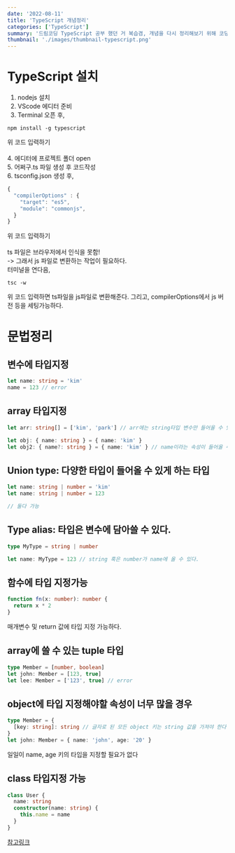 ```yaml
---
date: '2022-08-11'
title: 'TypeScript 개념정리'
categories: ['TypeScript']
summary: '드림코딩 TypeScript 공부 했던 거 복습겸, 개념을 다시 정리해보기 위해 코딩애플 TypeScript 강의를 정리해보았다.'
thumbnail: './images/thumbnail-typescript.png'
---
```


# TypeScript 설치

1. nodejs 설치
2. VScode 에디터 준비
3. Terminal 오픈 후,

```terminal
npm install -g typescript
```

위 코드 입력하기  
<br /> 4. 에디터에 프로젝트 폴더 open  
5. 어쩌구.ts 파일 생성 후 코드작성  
6. tsconfig.json 생성 후,

```js
{
  "compilerOptions" : {
    "target": "es5",
    "module": "commonjs",
  }
}
```

위 코드 입력하기  
<br/>
ts 파일은 브라우저에서 인식을 못함!  
-> 그래서 js 파일로 변환하는 작업이 필요하다.  
터미널을 연다음,

```termninal
tsc -w
```

위 코드 입력하면 ts파일을 js파일로 변환해준다.
그리고, compilerOptions에서 js 버전 등을 세팅가능하다.

# 문법정리

## 변수에 타입지정

```ts
let name: string = 'kim'
name = 123 // error
```

## array 타입지정

```ts
let arr: string[] = ['kim', 'park'] // arr에는 string타입 변수만 들어올 수 있다.

let obj: { name: string } = { name: 'kim' }
let obj2: { name?: string } = { name: 'kim' } // name이라는 속성이 들어올 수도 안 들어올 수 있다라고 의미
```

## Union type: 다양한 타입이 들어올 수 있게 하는 타입

```ts
let name: string | number = 'kim'
let name: string | number = 123

// 둘다 가능
```

## Type alias: 타입은 변수에 담아쓸 수 있다.

```ts
type MyType = string | number

let name: MyType = 123 // string 혹은 number가 name에 올 수 있다.
```

## 함수에 타입 지정가능

```ts
function fn(x: number): number {
  return x * 2
}
```

매개변수 및 return 값에 타입 지정 가능하다.

## array에 쓸 수 있는 tuple 타입

```ts
type Member = [number, boolean]
let john: Member = [123, true]
let lee: Member = ['123', true] // error
```

## object에 타입 지정해야할 속성이 너무 많을 경우

```ts
type Member = {
  [key: string]: string // 글자로 된 모든 object 키는 string 값을 가져야 한다
}
let john: Member = { name: 'john', age: '20' }
```

일일이 name, age 키의 타입을 지정할 필요가 없다

## class 타입지정 가능

```ts
class User {
  name: string
  constructor(name: string) {
    this.name = name
  }
}
```

[참고링크](https://www.youtube.com/watch?v=xkpcNolC270)
